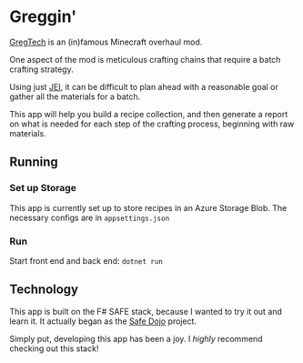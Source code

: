 # Greggin'

[GregTech](https://gregtech.overminddl1.com/) is an (in)famous Minecraft overhaul mod.

One aspect of the mod is meticulous crafting chains that require a batch crafting strategy.

Using just [JEI](https://www.curseforge.com/minecraft/mc-mods/jei), it can be difficult to plan ahead with a reasonable goal or gather all the materials for a batch.

This app will help you build a recipe collection, and then generate a report on what is needed for each step of the crafting process, beginning with raw materials.

## Running

### Set up Storage
This app is currently set up to store recipes in an Azure Storage Blob. The necessary configs are in `appsettings.json`

### Run
Start front end and back end: `dotnet run`

## Technology

This app is built on the F# SAFE stack, because I wanted to try it out and learn it. It actually began as the [Safe Dojo](https://github.com/CompositionalIT/SAFE-Dojo) project.

Simply put, developing this app has been a joy. I _highly_ recommend checking out this stack!